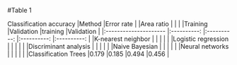 #Table 1

Classification accuracy
|Method  	              |Error rate  	|  	          |Area ratio   |  	          |
|  	                    |Training  	  |Validation  	|training  	  |Validation  	|
|:--------------------- |:----------:	|:----------:	|:----------:	|:----------:	|
|K-nearest neighbor  	  |  	          |  	          |           	|           	|
|Logistic regression    |           	|           	|           	|           	|
|Discriminant analysis	|            	|            	|            	|            	|
|Naive Bayesian  	      |            	|           	|           	|           	|
|Neural networks      	|            	|            	|            	|            	|
|Classification Trees  	|0.179  	    |0.185       	|0.494       	|0.456       	|
